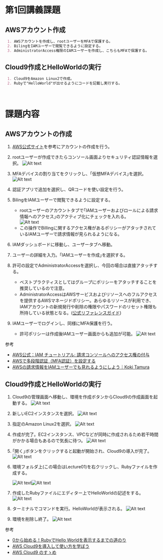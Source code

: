 # 第1回講義課題

## AWSアカウント作成

```Markdown
 1. AWSアカウントを作成し、rootユーザーをMFAで保護する。
 2. BilingをIAMユーザーで閲覧できるように設定する。
 3. AdministratorAccess権限のIAMユーザーを作成し、こちらもMFAで保護する。
```

## Cloud9作成とHelloWorldの実行

```Markdown
 1. Cloud9をAmazon Linux2で作成。
 2. Rubyで"HelloWorld"が出せるようにコードを記載し実行する。  
 ```

<br>

# 課題内容

## AWSアカウントの作成

1. [AWS公式サイト](https://aws.amazon.com/jp/register-flow/)を参考にアカウントの作成を行う。
2. rootユーザーが作成できたらコンソール画面よりセキュリティ認証情報を選択。
![Alt text](images01/0103.png)


3. MFAデバイスの割り当てをクリックし、｢仮想MFAデバイス｣を選択。
   ![Alt text](images01/0104.png)
4. 認証アプリで追加を選択し、QRコードを使い設定を行う。
5. BilingをIAMユーザーで閲覧できるように設定する。  
    - rootユーザーのアカウントタブで｢IAMユーザーおよびロールによる請求情報へのアクセス｣のアクティブ化にチェックを入れる。  
    ![Alt text](images01/0102.png)
    - この操作でBillingに関するアクセス権があるポリシーがアタッチされているIAMユーザーで請求情報が見られるようになる。
6. IAMダッシュボードに移動し、ユーザータブへ移動。
7. ユーザーの詳細を入力。｢IAMユーザーを作成｣を選択する。
8. 許可の設定でAdministratorAccessを選択し、今回の場合は直接アタッチする。
    - ベストプラクティスとしてはグループにポリシーをアタッチすることを推奨しているので注意。
    - AdministratorAccessはAWSサービスおよびリソースへのフルアクセスを提供するAWSマネージドポリシー。あらゆるリソースが利用でき、IAMアカウントの新規発行や削除の権限やパスワードのリセット権限も所持している状態となる。([公式リファレンスガイド](https://docs.aws.amazon.com/ja_jp/aws-managed-policy/latest/reference/AdministratorAccess.html))
9. IAMユーザーでログインし、同様にMFA保護を行う。  
     - 許可ポリシーは作成後IAMユーザー画面からも追加が可能。
    ![Alt text](images01/0101.png)

参考

- [AWS公式：IAM チュートリアル: 請求コンソールへのアクセス権の付与](https://docs.aws.amazon.com/ja_jp/IAM/latest/UserGuide/tutorial_billing.html)
- [AWSで多段階認証（MFA認証）を設定する](https://www.netassist.ne.jp/techblog/13605/ )
- [AWSの請求情報をIAMユーザーでも見れるようにしよう｜Koki Tamura](https://zenn.dev/k_tamu/articles/59ae03a2752522)

## Cloud9作成とHelloWorldの実行

1. Cloud9の管理画面へ移動し、環境を作成ボタンからCloud9の作成画面を起動する。
![Alt text](images01/0105.png)
2. 新しいEC2インスタンスを選択。
![Alt text](images01/0106.png)
3. 指定のAmazon Linux2を選択。
![Alt text](images01/0115.png)
4. 作成が完了。EC2インスタンス、VPCなどが同時に作成されるため若干時間がかかる場合もあるので気長に待つ。
![Alt text](images01/0108.png)
5. ｢開く｣ボタンをクリックすると起動が開始され、Cloud9の導入が完了。
![Alt text](images01/0109.png)
6. 環境フォルダ上(この場合はLecture01)を右クリックし、Rubyファイルを作成する。
   
   ![Alt text](images01/0110.png)![Alt text](images01/0116.png)

7. 作成したRubyファイルにエディター上でHelloWorldの記述をする。
![Alt text](images01/0112.png)
8. ターミナルでコマンドを実行。HelloWorldが表示される。
![Alt text](images01/0113.png)
9. 環境を削除し終了。
![Alt text](images01/0114.png)

参考

- [0から始める！RubyでHello Worldを表示するまでの道のり](https://www.sejuku.net/blog/106332)
- [AWS Cloud9を導入して使い方を学ぼう](https://pikawaka.com/curriculums/programming-introduction/aws-cloud9)
- [AWS Cloud9 のすゝめ](https://qiita.com/hatahatahata/items/66c0a186b6bfe2f9ef7f)
